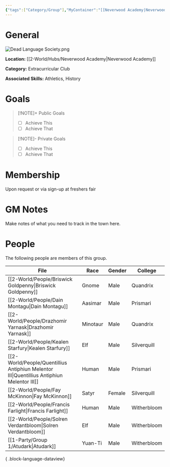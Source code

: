 ```yaml
---
{"tags":["Category/Group"],"MyContainer":"[[Neverwood Academy|Neverwood Academy]]","MyCategory":"Extracurricular Club","image":"Dead Language Society.png","obsidianUIMode":"preview","leaders":null,"staff":null,"members":null,"initiates":null,"primary_contact":null,"Skill1":"Athletics","Skill2":"History","dg-publish":true,"dg-path":"World/Groups/Extracurricular Club/Dead Language Society.md","permalink":"/world/groups/extracurricular-club/dead-language-society/","dgPassFrontmatter":true,"updated":"2025-09-29T12:27:40.000+01:00"}
---
```




# General

![Dead Language Society.png](/img/user/z_Assets/Extracurriculars/Dead%20Language%20Society.png)

**Location:** [[2-World/Hubs/Neverwood Academy\|Neverwood Academy]]

**Category:** Extracurricular Club

**Associated Skills:** Athletics, History

# Goals

> [!NOTE]+ Public Goals
> - [ ] Achieve This
> - [ ] Achieve That

> [!NOTE]- Private Goals
> - [ ] Achieve This
> - [ ] Achieve That

# Membership
Upon request or via sign-up at freshers fair

# GM Notes

Make notes of what you need to track in the town here. 



# People

The following people are members of this group.  

| File                                                                                         | Race     | Gender | College     |
| -------------------------------------------------------------------------------------------- | -------- | ------ | ----------- |
| [[2-World/People/Briswick Goldpenny\|Briswick Goldpenny]]                                 | Gnome    | Male   | Quandrix    |
| [[2-World/People/Dain Montagu\|Dain Montagu]]                                             | Aasimar  | Male   | Prismari    |
| [[2-World/People/Drazhomir Yarnask\|Drazhomir Yarnask]]                                   | Minotaur | Male   | Quandrix    |
| [[2-World/People/Kealen Starfury\|Kealen Starfury]]                                       | Elf      | Male   | Silverquill |
| [[2-World/People/Quentillius Antiphiun Melentor III\|Quentillius Antiphiun Melentor III]] | Human    | Male   | Prismari    |
| [[2-World/People/Fay McKinnon\|Fay McKinnon]]                                             | Satyr    | Female | Silverquill |
| [[2-World/People/Francis Farlight\|Francis Farlight]]                                     | Human    | Male   | Witherbloom |
| [[2-World/People/Solren Verdantbloom\|Solren Verdantbloom]]                               | Elf      | Male   | Witherbloom |
| [[1-Party/Group 1/Atudark\|Atudark]]                                                      | Yuan-Ti  | Male   | Witherbloom |

{ .block-language-dataview}
